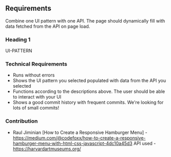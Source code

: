 ## Requirements

Combine one UI pattern with one API.
The page should dynamically fill with data fetched from the API on page load.

### Heading 1
UI-PATTERN

### Technical Requirements

- Runs without errors
- Shows the UI pattern you selected populated with data from the API you selected
- Functions according to the descriptions above. The user should be able to interact with your UI
- Shows a good commit history with frequent commits. We're looking for lots of small commits!

### Contribution
- Raul Jiminian
[How to Create a Responsive Hamburger Menu] - https://medium.com/@codefoxx/how-to-create-a-responsive-hamburger-menu-with-html-css-javascript-4dc10a45d3
API used - https://harvardartmuseums.org/